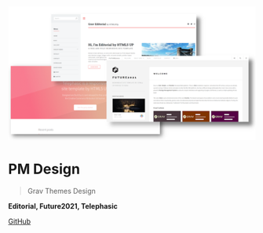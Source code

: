 <!-- _coverpage.md -->

![logo](./images/grav_themes.png ':size=60%')

# PM Design 

> Grav Themes Design

**Editorial, Future2021, Telephasic**

[GitHub](https://github.com/pmoreno-rodriguez)
